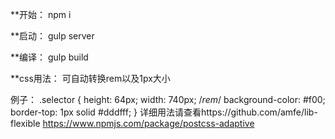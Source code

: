 **开始：
npm i

**启动：
gulp server

**编译：
gulp build

**css用法：
可自动转换rem以及1px大小

例子：
.selector {
  height: 64px;
  width: 740px; /*rem*/
  background-color: #f00;
  border-top: 1px solid #dddfff;
}
详细用法请查看https://github.com/amfe/lib-flexible https://www.npmjs.com/package/postcss-adaptive